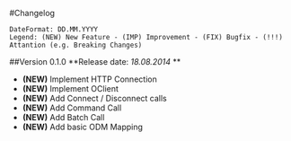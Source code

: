 #Changelog
```
DateFormat: DD.MM.YYYY
Legend: (NEW) New Feature - (IMP) Improvement - (FIX) Bugfix - (!!!) Attantion (e.g. Breaking Changes)
```

##Version 0.1.0
**Release date: *18.08.2014* **

- **(NEW)** Implement HTTP Connection
- **(NEW)** Implement OClient
- **(NEW)** Add Connect / Disconnect calls
- **(NEW)** Add Command Call
- **(NEW)** Add Batch Call
- **(NEW)** Add basic ODM Mapping


